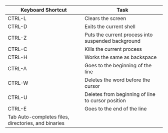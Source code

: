 |Keyboard Shortcut|Task|
|-|-|
|CTRL-L|Clears the screen|
|CTRL-D|Exits the current shell|
|CTRL-Z|Puts the current process into suspended background|
|CTRL-C|Kills the current process|
|CTRL-H|Works the same as backspace|
|CTRL-A|Goes to the beginning of the line|
|CTRL-W|Deletes the word before the cursor|
|CTRL-U|Deletes from beginning of line to cursor position|
|CTRL-E|Goes to the end of the line|
Tab	Auto-completes files, directories, and binaries|
